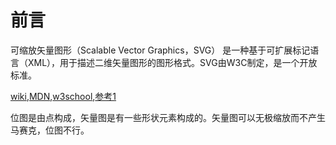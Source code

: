 # 前言
可缩放矢量图形（Scalable Vector Graphics，SVG） 是一种基于可扩展标记语言（XML），用于描述二维矢量图形的图形格式。SVG由W3C制定，是一个开放标准。

[wiki](https://zh.wikipedia.org/wiki/%E5%8F%AF%E7%B8%AE%E6%94%BE%E5%90%91%E9%87%8F%E5%9C%96%E5%BD%A2),[MDN](https://developer.mozilla.org/zh-CN/docs/Web/SVG),[w3school](http://www.w3school.com.cn/svg/index.asp),[参考1](http://www.ruanyifeng.com/blog/2018/08/svg.html)

位图是由点构成，矢量图是有一些形状元素构成的。矢量图可以无极缩放而不产生马赛克，位图不行。